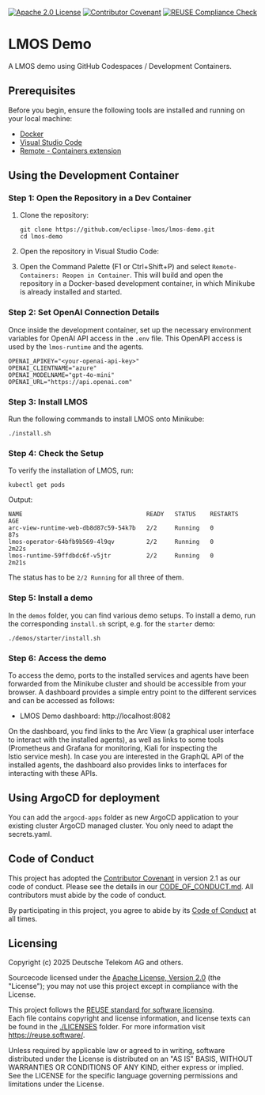 [![Apache 2.0 License](https://img.shields.io/badge/license-Apache%202.0-green.svg)](https://www.apache.org/licenses/LICENSE-2.0)
[![Contributor Covenant](https://img.shields.io/badge/Contributor%20Covenant-2.1-4baaaa.svg)](CODE_OF_CONDUCT.md)
[![REUSE Compliance Check](https://github.com/eclipse-lmos/lmos-demo/actions/workflows/reuse.yaml/badge.svg)](https://github.com/eclipse-lmos/lmos-demo/actions/workflows/reuse.yaml)

# LMOS Demo

A LMOS demo using GitHub Codespaces / Development Containers.

## Prerequisites

Before you begin, ensure the following tools are installed and running on your local machine:

- [Docker](https://docs.docker.com/get-docker/)
- [Visual Studio Code](https://code.visualstudio.com/)
- [Remote - Containers extension](https://marketplace.visualstudio.com/items?itemName=ms-vscode-remote.remote-containers)

## Using the Development Container

### Step 1: Open the Repository in a Dev Container

1. Clone the repository:
    ```shell
    git clone https://github.com/eclipse-lmos/lmos-demo.git
    cd lmos-demo

2. Open the repository in Visual Studio Code:

3. Open the Command Palette (F1 or Ctrl+Shift+P) and select `Remote-Containers: Reopen in Container`. This will build and open the repository in a Docker-based development container, in which Minikube is already installed and started.

### Step 2: Set OpenAI Connection Details

Once inside the development container, set up the necessary environment variables for OpenAI API access in the `.env` file.
This OpenAPI access is used by the `lmos-runtime` and the agents.

```
OPENAI_APIKEY="<your-openai-api-key>"
OPENAI_CLIENTNAME="azure"
OPENAI_MODELNAME="gpt-4o-mini"
OPENAI_URL="https://api.openai.com"
```

### Step 3: Install LMOS

Run the following commands to install LMOS onto Minikube:

```shell
./install.sh
```

### Step 4: Check the Setup

To verify the installation of LMOS, run:

```
kubectl get pods
```

Output:

```
NAME                                   READY   STATUS    RESTARTS   AGE
arc-view-runtime-web-db8d87c59-54k7b   2/2     Running   0          87s
lmos-operator-64bfb9b569-4l9qv         2/2     Running   0          2m22s
lmos-runtime-59ffdbdc6f-v5jtr          2/2     Running   0          2m21s
```

The status has to be `2/2 Running` for all three of them.

### Step 5: Install a demo

In the `demos` folder, you can find various demo setups.
To install a demo, run the corresponding `install.sh` script, e.g. for the `starter` demo:

```shell
./demos/starter/install.sh
```

### Step 6: Access the demo

To access the demo, ports to the installed services and agents have been forwarded from the Minikube cluster and 
should be accessible from your browser. A dashboard provides a simple entry point to the different services and can be 
accessed as follows:

* LMOS Demo dashboard: http://localhost:8082

On the dashboard, you find links to the Arc View (a graphical user interface to interact with the 
installed agents), as well as links to some tools (Prometheus and Grafana for monitoring, Kiali for inspecting the  
Istio service mesh). In case you are interested in the GraphQL API of the installed agents, the dashboard also provides
links to interfaces for interacting with these APIs.

## Using ArgoCD for deployment

You can add the `argocd-apps` folder as new ArgoCD application to your existing cluster ArgoCD managed cluster. You only need to adapt the secrets.yaml. 

## Code of Conduct

This project has adopted the [Contributor Covenant](https://www.contributor-covenant.org/) in version 2.1 as our code of conduct. Please see the details in our [CODE_OF_CONDUCT.md](CODE_OF_CONDUCT.md). All contributors must abide by the code of conduct.

By participating in this project, you agree to abide by its [Code of Conduct](./CODE_OF_CONDUCT.md) at all times.

## Licensing
Copyright (c) 2025 Deutsche Telekom AG and others.

Sourcecode licensed under the [Apache License, Version 2.0](https://www.apache.org/licenses/LICENSE-2.0) (the "License"); you may not use this project except in compliance with the License.

This project follows the [REUSE standard for software licensing](https://reuse.software/).    
Each file contains copyright and license information, and license texts can be found in the [./LICENSES](./LICENSES) folder. For more information visit https://reuse.software/.

Unless required by applicable law or agreed to in writing, software distributed under the License is distributed on an "AS IS" BASIS, WITHOUT WARRANTIES OR CONDITIONS OF ANY KIND, either express or implied. See the LICENSE for the specific language governing permissions and limitations under the License.